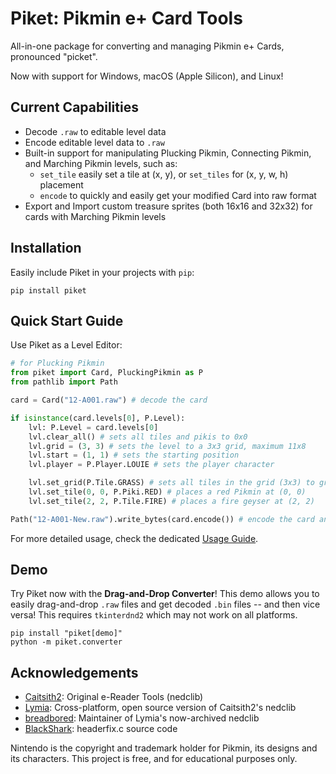 # Piket: Pikmin e+ Card Tools
All-in-one package for converting and managing Pikmin e+ Cards, pronounced "picket".

Now with support for Windows, macOS (Apple Silicon), and Linux!

## Current Capabilities
- Decode `.raw` to editable level data
- Encode editable level data to `.raw`
- Built-in support for manipulating Plucking Pikmin, Connecting Pikmin, and Marching Pikmin levels, such as:
  - `set_tile` easily set a tile at (x, y), or `set_tiles` for (x, y, w, h) placement
  - `encode` to quickly and easily get your modified Card into raw format
- Export and Import custom treasure sprites (both 16x16 and 32x32) for cards with Marching Pikmin levels

## Installation
Easily include Piket in your projects with `pip`:
```
pip install piket
```

## Quick Start Guide
Use Piket as a Level Editor:
```py
# for Plucking Pikmin
from piket import Card, PluckingPikmin as P
from pathlib import Path

card = Card("12-A001.raw") # decode the card

if isinstance(card.levels[0], P.Level):
    lvl: P.Level = card.levels[0]
    lvl.clear_all() # sets all tiles and pikis to 0x0
    lvl.grid = (3, 3) # sets the level to a 3x3 grid, maximum 11x8
    lvl.start = (1, 1) # sets the starting position
    lvl.player = P.Player.LOUIE # sets the player character

    lvl.set_grid(P.Tile.GRASS) # sets all tiles in the grid (3x3) to grass
    lvl.set_tile(0, 0, P.Piki.RED) # places a red Pikmin at (0, 0)
    lvl.set_tile(2, 2, P.Tile.FIRE) # places a fire geyser at (2, 2)

Path("12-A001-New.raw").write_bytes(card.encode()) # encode the card and write
```
For more detailed usage, check the dedicated [Usage Guide](https://github.com/plxl/piket/blob/main/docs/usage_guide.md).

## Demo
Try Piket now with the **Drag-and-Drop Converter**! This demo allows you to easily drag-and-drop `.raw` files and get decoded `.bin` files -- and then vice versa! This requires `tkinterdnd2` which may not work on all platforms.
```
pip install "piket[demo]"
python -m piket.converter
```

## Acknowledgements
- [Caitsith2](https://caitsith2.com/ereader/devtools.htm): Original e-Reader Tools (nedclib)
- [Lymia](https://github.com/Lymia/nedclib): Cross-platform, open source version of Caitsith2's nedclib
- [breadbored](https://github.com/breadbored/nedclib): Maintainer of Lymia's now-archived nedclib
- [BlackShark](https://github.com/Bl4ckSh4rk): headerfix.c source code

Nintendo is the copyright and trademark holder for Pikmin, its designs and its characters. This project is free, and for educational purposes only.
